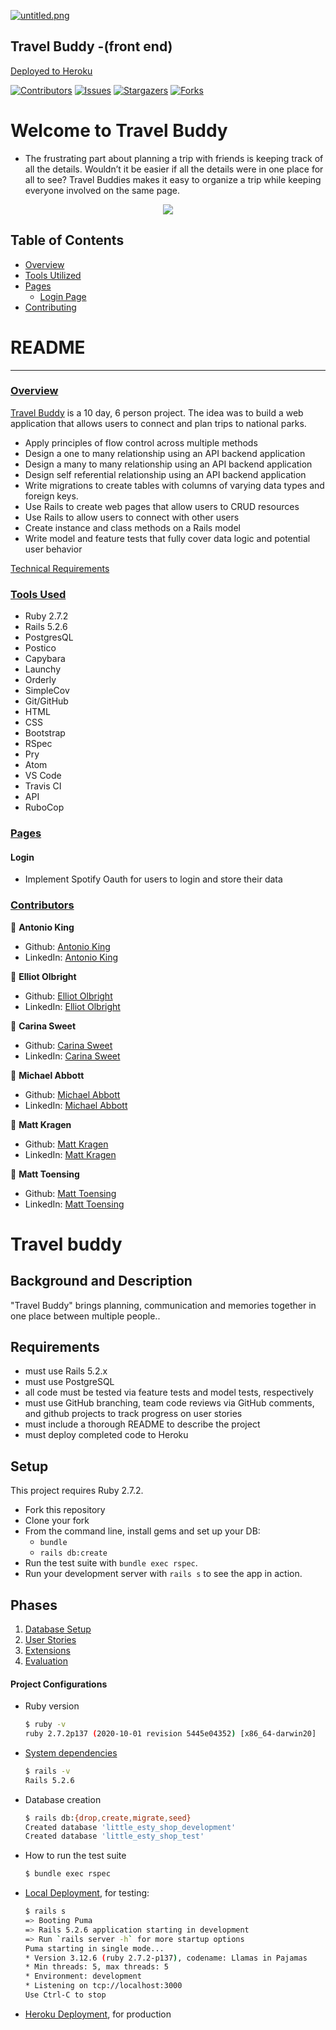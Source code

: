 [![untitled.png](https://i.postimg.cc/t46wNSzd/untitled.png)](https://postimg.cc/k2nTnyzD)
## Travel Buddy -(front end)

[Deployed to Heroku](https://travel-buddy-turing.herokuapp.com/)

[![Contributors][contributors-shield]][contributors-url]
[![Issues][issues-shield]][issues-url]
[![Stargazers][stars-shield]][stars-url]
[![Forks][forks-shield]][forks-url]
# Welcome to Travel Buddy
  - The frustrating part about planning a trip with friends is keeping track of all the details. Wouldn’t it be easier if all the details were in one place for all to see? Travel Buddies makes it easy to organize a trip while keeping everyone involved on the same page.

<p align="center">
  <img src="https://i.postimg.cc/T1gL2X6N/Screen-Shot-2021-09-17-at-5-08-25-PM.png)](https://postimg.cc/9wXF1Kzy"/>
</p>

<!-- ![Relational Rails Welcome Screen](https://user-images.githubusercontent.com/74567704/124805908-1e01ff80-df2a-11eb-92bc-3a1536aa9c84.png) -->

## Table of Contents

- [Overview](#overview)
- [Tools Utilized](#tools-used)
- [Pages](#pages)
    - [Login Page](#login)
- [Contributing](#contributors)

# README
------

### <ins>Overview</ins>

[Travel Buddy](https://github.com/antoniojking/travel_buddy_fe) is a 10 day, 6 person project. The idea was to build a web application that allows users to connect and plan trips to national parks. 

- Apply principles of flow control across multiple methods
- Design a one to many relationship using an API backend application
- Design a many to many relationship using an API backend application
- Design self referential relationship using an API backend application
- Write migrations to create tables with columns of varying data types and foreign keys.
- Use Rails to create web pages that allow users to CRUD resources
- Use Rails to allow users to connect with other users
- Create instance and class methods on a Rails model
- Write model and feature tests that fully cover data logic and potential user behavior

[Technical Requirements](https://github.com/turingschool-examples/little-esty-shop/blob/main/doc/user_stories.md)

### <ins>Tools Used</ins>
- Ruby 2.7.2
- Rails 5.2.6
- PostgresQL
- Postico
- Capybara
- Launchy
- Orderly
- SimpleCov
- Git/GitHub
- HTML
- CSS
- Bootstrap
- RSpec
- Pry
- Atom
- VS Code
- Travis CI
- API
- RuboCop

### <ins>Pages</ins>

#### Login
- Implement Spotify Oauth for users to login and store their data


### <ins>Contributors</ins>

👤  **Antonio King**
- Github: [Antonio King](https://github.com/antoniojking)
- LinkedIn: [Antonio King](https://www.linkedin.com/in/antoniojking/)

👤  **Elliot Olbright**
- Github: [Elliot Olbright](https://github.com/ElliotOlbright)
- LinkedIn: [Elliot Olbright](https://www.linkedin.com/in/elliotolbright/)

👤  **Carina Sweet**
- Github: [Carina Sweet](https://github.com/chsweet)
- LinkedIn: [Carina Sweet](https://www.linkedin.com/in/carina-h-sweet/)

👤  **Michael Abbott**
- Github: [Michael Abbott](https://github.com/AbbottMichael)
- LinkedIn: [Michael Abbott](https://www.linkedin.com/in/mjabbottdesign/)

👤  **Matt Kragen**
- Github: [Matt Kragen](https://github.com/matt-kragen)
- LinkedIn: [Matt Kragen](https://www.linkedin.com/in/mattkragen/)

👤  **Matt Toensing**
- Github: [Matt Toensing](https://github.com/matttoensing)
- LinkedIn: [Matt Toensing](https://www.linkedin.com/in/matt-toensing/)




<!-- MARKDOWN LINKS & IMAGES -->

[contributors-shield]: https://img.shields.io/github/contributors/antoniojking/travel_buddy_fe.svg?style=flat-square
[contributors-url]: https://github.com/antoniojking/travel_buddy_fe/graphs/contributors
[forks-shield]: https://img.shields.io/github/forks/antoniojking/travel_buddy_fe.svg?style=flat-square
[forks-url]: https://github.com/antoniojking/travel_buddy_fe/network/members
[stars-shield]: https://img.shields.io/github/stars/antoniojking/travel_buddy_fe.svg?style=flat-square
[stars-url]: https://github.comantoniojking/travel_buddy_fe/stargazers
[issues-shield]: https://img.shields.io/github/issues/antoniojking/travel_buddy_fe.svg?style=flat-square
[issues-url]: https://github.com/antoniojking/travel_buddy_fe/issues
<!--


# README

This README would normally document whatever steps are necessary to get the
application up and running.

Things you may want to cover:

* Ruby version

* System dependencies

* Configuration

* Database creation

* Database initialization

* How to run the test suite

* Services (job queues, cache servers, search engines, etc.)

* Deployment instructions

* ... -->


# Travel buddy

## Background and Description

"Travel Buddy" brings planning, communication and memories together in one place between multiple people..

## Requirements
- must use Rails 5.2.x
- must use PostgreSQL
- all code must be tested via feature tests and model tests, respectively
- must use GitHub branching, team code reviews via GitHub comments, and github projects to track progress on user stories
- must include a thorough README to describe the project
- must deploy completed code to Heroku

## Setup

This project requires Ruby 2.7.2.

* Fork this repository
* Clone your fork
* From the command line, install gems and set up your DB:
    * `bundle`
    * `rails db:create`
* Run the test suite with `bundle exec rspec`.
* Run your development server with `rails s` to see the app in action.

## Phases

1. [Database Setup](./doc/db_setup.md)
1. [User Stories](./doc/user_stories.md)
1. [Extensions](./doc/extensions.md)
1. [Evaluation](./doc/evaluation.md)



#### Project Configurations

* Ruby version
    ```bash
    $ ruby -v
    ruby 2.7.2p137 (2020-10-01 revision 5445e04352) [x86_64-darwin20]
    ```

* [System dependencies](https://github.com/antoniojking/travel_buddy_fe/blob/main/Gemfile)
    ```bash
    $ rails -v
    Rails 5.2.6
    ```

* Database creation
    ```bash
    $ rails db:{drop,create,migrate,seed}
    Created database 'little_esty_shop_development'
    Created database 'little_esty_shop_test'
    ```

* How to run the test suite
    ```bash
    $ bundle exec rspec
    ```

* [Local Deployment](http://localhost:3000), for testing:
    ```bash
    $ rails s
    => Booting Puma
    => Rails 5.2.6 application starting in development
    => Run `rails server -h` for more startup options
    Puma starting in single mode...
    * Version 3.12.6 (ruby 2.7.2-p137), codename: Llamas in Pajamas
    * Min threads: 5, max threads: 5
    * Environment: development
    * Listening on tcp://localhost:3000
    Use Ctrl-C to stop

    ```

* [Heroku Deployment](https://agile-ravine-84109.herokuapp.com/), for production
